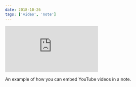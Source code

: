 ```yaml
---
date: 2018-10-26
tags: ['video', 'note']
---
```


<Embed
  src="https://www.youtube.com/watch?v=xKJ8Uju6f_U"
/>

An example of how you can embed YouTube videos in a note.
